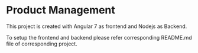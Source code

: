 # Product Management

This project is created with Angular 7 as frontend and Nodejs as Backend. 

To setup the frontend and backend please refer corresponding README.md file of corresponding project.
